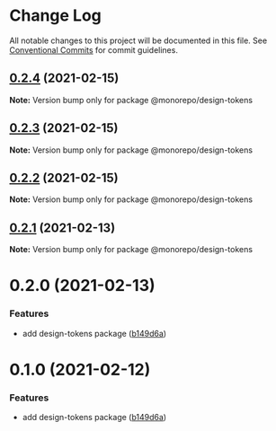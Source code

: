 # Change Log

All notable changes to this project will be documented in this file.
See [Conventional Commits](https://conventionalcommits.org) for commit guidelines.

## [0.2.4](https://github.com/emunhoz/find-movies/compare/@monorepo/design-tokens@0.2.3...@monorepo/design-tokens@0.2.4) (2021-02-15)

**Note:** Version bump only for package @monorepo/design-tokens





## [0.2.3](https://github.com/emunhoz/find-movies/compare/@monorepo/design-tokens@0.2.2...@monorepo/design-tokens@0.2.3) (2021-02-15)

**Note:** Version bump only for package @monorepo/design-tokens





## [0.2.2](https://github.com/emunhoz/find-movies/compare/@monorepo/design-tokens@0.2.1...@monorepo/design-tokens@0.2.2) (2021-02-15)

**Note:** Version bump only for package @monorepo/design-tokens





## [0.2.1](https://github.com/emunhoz/find-movies/compare/@monorepo/design-tokens@0.2.0...@monorepo/design-tokens@0.2.1) (2021-02-13)

**Note:** Version bump only for package @monorepo/design-tokens





# 0.2.0 (2021-02-13)


### Features

* add design-tokens package ([b149d6a](https://github.com/emunhoz/find-movies/commit/b149d6afb423008621eb0cba50506c0157e95efc))





# 0.1.0 (2021-02-12)


### Features

* add design-tokens package ([b149d6a](https://github.com/emunhoz/monorepo-boilerplate/commit/b149d6afb423008621eb0cba50506c0157e95efc))
